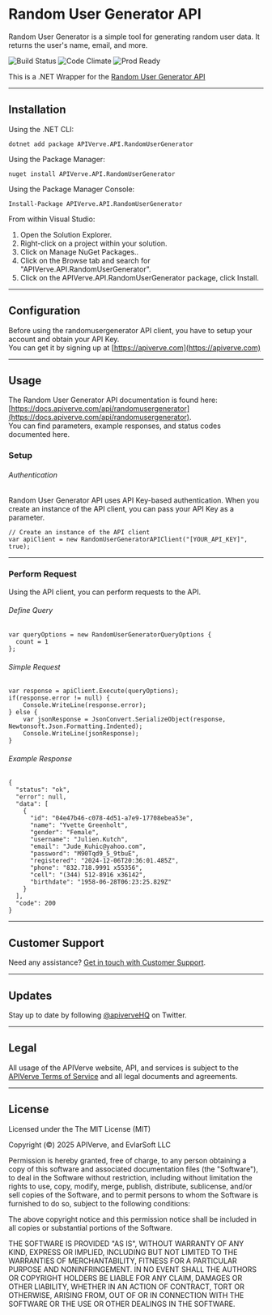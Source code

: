 Random User Generator API
============

Random User Generator is a simple tool for generating random user data. It returns the user's name, email, and more.

![Build Status](https://img.shields.io/badge/build-passing-green)
![Code Climate](https://img.shields.io/badge/maintainability-B-purple)
![Prod Ready](https://img.shields.io/badge/production-ready-blue)

This is a .NET Wrapper for the [Random User Generator API](https://apiverve.com/marketplace/api/randomusergenerator)

---

## Installation

Using the .NET CLI:
```
dotnet add package APIVerve.API.RandomUserGenerator
```

Using the Package Manager:
```
nuget install APIVerve.API.RandomUserGenerator
```

Using the Package Manager Console:
```
Install-Package APIVerve.API.RandomUserGenerator
```

From within Visual Studio:

1. Open the Solution Explorer.
2. Right-click on a project within your solution.
3. Click on Manage NuGet Packages..
4. Click on the Browse tab and search for "APIVerve.API.RandomUserGenerator".
5. Click on the APIVerve.API.RandomUserGenerator package, click Install.


---

## Configuration

Before using the randomusergenerator API client, you have to setup your account and obtain your API Key.  
You can get it by signing up at [https://apiverve.com](https://apiverve.com)

---

## Usage

The Random User Generator API documentation is found here: [https://docs.apiverve.com/api/randomusergenerator](https://docs.apiverve.com/api/randomusergenerator).  
You can find parameters, example responses, and status codes documented here.

### Setup

###### Authentication
Random User Generator API uses API Key-based authentication. When you create an instance of the API client, you can pass your API Key as a parameter.

```
// Create an instance of the API client
var apiClient = new RandomUserGeneratorAPIClient("[YOUR_API_KEY]", true);
```

---


### Perform Request
Using the API client, you can perform requests to the API.

###### Define Query

```
var queryOptions = new RandomUserGeneratorQueryOptions {
  count = 1
};
```

###### Simple Request

```
var response = apiClient.Execute(queryOptions);
if(response.error != null) {
	Console.WriteLine(response.error);
} else {
    var jsonResponse = JsonConvert.SerializeObject(response, Newtonsoft.Json.Formatting.Indented);
    Console.WriteLine(jsonResponse);
}
```

###### Example Response

```
{
  "status": "ok",
  "error": null,
  "data": [
    {
      "id": "04e47b46-c078-4d51-a7e9-17708ebea53e",
      "name": "Yvette Greenholt",
      "gender": "Female",
      "username": "Julien.Kutch",
      "email": "Jude_Kuhic@yahoo.com",
      "password": "M90Tqd9_5_9tbuE",
      "registered": "2024-12-06T20:36:01.485Z",
      "phone": "832.718.9991 x55356",
      "cell": "(344) 512-8916 x36142",
      "birthdate": "1958-06-28T06:23:25.829Z"
    }
  ],
  "code": 200
}
```

---

## Customer Support

Need any assistance? [Get in touch with Customer Support](https://apiverve.com/contact).

---

## Updates
Stay up to date by following [@apiverveHQ](https://twitter.com/apiverveHQ) on Twitter.

---

## Legal

All usage of the APIVerve website, API, and services is subject to the [APIVerve Terms of Service](https://apiverve.com/terms) and all legal documents and agreements.

---

## License
Licensed under the The MIT License (MIT)

Copyright (&copy;) 2025 APIVerve, and EvlarSoft LLC

Permission is hereby granted, free of charge, to any person obtaining a copy of this software and associated documentation files (the "Software"), to deal in the Software without restriction, including without limitation the rights to use, copy, modify, merge, publish, distribute, sublicense, and/or sell copies of the Software, and to permit persons to whom the Software is furnished to do so, subject to the following conditions:

The above copyright notice and this permission notice shall be included in all copies or substantial portions of the Software.

THE SOFTWARE IS PROVIDED "AS IS", WITHOUT WARRANTY OF ANY KIND, EXPRESS OR IMPLIED, INCLUDING BUT NOT LIMITED TO THE WARRANTIES OF MERCHANTABILITY, FITNESS FOR A PARTICULAR PURPOSE AND NONINFRINGEMENT. IN NO EVENT SHALL THE AUTHORS OR COPYRIGHT HOLDERS BE LIABLE FOR ANY CLAIM, DAMAGES OR OTHER LIABILITY, WHETHER IN AN ACTION OF CONTRACT, TORT OR OTHERWISE, ARISING FROM, OUT OF OR IN CONNECTION WITH THE SOFTWARE OR THE USE OR OTHER DEALINGS IN THE SOFTWARE.